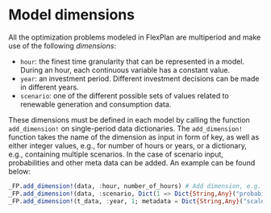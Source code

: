 # Model dimensions

All the optimization problems modeled in FlexPlan are multiperiod and make use of the following _dimensions_:

- `hour`: the finest time granularity that can be represented in a model.
  During an hour, each continuous variable has a constant value.
- `year`: an investment period.
  Different investment decisions can be made in different years.
- `scenario`: one of the different possible sets of values related to renewable generation and consumption data.

These dimensions must be defined in each model by calling the function `add_dimension!` on single-period data dictionaries.
The `add_dimension!` function takes the name of the dimension as input in form of key, as well as either integer values, e.g., for number of hours or years, or a dictionary, e.g., containing multiple scenarios. In the case of scenario input, probabilities and other meta data can be added. An example can be found below:

```julia
_FP.add_dimension!(data, :hour, number_of_hours) # Add dimension, e.g. number of hours
_FP.add_dimension!(data, :scenario, Dict(1 => Dict{String,Any}("probability"=>1)), metadata = Dict{String,Any}("mc"=>true)) # Add dimension, e.g. number of scenarios
_FP.add_dimension!(t_data, :year, 1; metadata = Dict{String,Any}("scale_factor"=>1)) # Add dimension of years, using cost scaling factors in metadata
```
